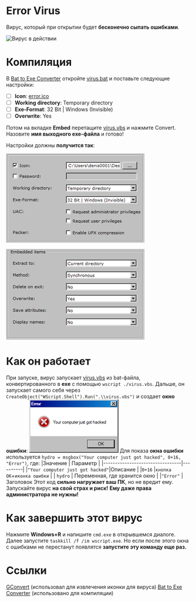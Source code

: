 # Error Virus
Вирус, который при открытии будет **бесконечно сыпать ошибками**.

![Вирус в действии](https://github.com/denis0001-dev/error-virus/blob/main/img/inaction.gif?raw=true)

# Компиляция
В [Bat to Exe Converter](https://bat-to-exe-converter-x64.en.softonic.com/) откройте [virus.bat](https://raw.githubusercontent.com/denis0001-dev/error-virus/main/virus.bat) и поставьте следующие настройки:

 - [ ] **Icon**: [error.ico](https://raw.githubusercontent.com/denis0001-dev/error-virus/main/error.ico)
 - [ ] **Working directory**: Temporary directory
 - [ ] **Exe-Format**: 32 Bit | Windows (Invisible)
 - [ ] **Overwrite**: Yes

Потом на вкладке **Embed** перетащите [virus.vbs](https://raw.githubusercontent.com/denis0001-dev/error-virus/main/virus.vbs) и нажмите Convert. Назовите **имя выходного exe-файла** и готово!

Настройки должны **получится так**:

![Главные настройки](https://github.com/denis0001-dev/error-virus/blob/main/img/mainsettings.png?raw=true)

![Настройки встаивания](https://github.com/denis0001-dev/error-virus/blob/main/img/embedsettings.png?raw=true)

# Как он работает
При запуске, вирус запускает [virus.vbs](https://raw.githubusercontent.com/denis0001-dev/error-virus/main/virus.vbs) из bat-файла, конвертированного в **exe** с помощью `wscript ./virus.vbs`.
Дальше, он запускает самого себя через `CreateObject("WScript.Shell").Run(".\\virus.vbs")` и создает **окно ошибки**:
![Окно ошибки](https://github.com/denis0001-dev/error-virus/blob/main/img/error_window.png?raw=true)
Для показа **окна ошибки** используется `hydro = msgbox("Your computer just got hacked", 0+16, "Error")`, где:
|Значение                         | Параметр | 
|---------------------------------|----------| 
|`"Your computer just got hacked"`|Описание  |
|`0+16`                           |`кнопка ОК`+`иконка ошибки` |
| `hydro`                         | Переменная, где хранится окно |
|`"Error"`                        | Заголовок
Этот код **сильно нагружает ваш ПК**, но не вредит ему. Запускайте вирус **на свой страх и риск!**
**Ему даже права администратора не нужны!**
# Как завершить этот вирус
Нажмите **Windows+R** и напишите `cmd.exe` в открывшемся диалоге. Далее запустите `taskkill /f /im wscript.exe`. Но если после этого окна с ошибками не перестанут появлятся **запустите эту команду еще раз.**
# Ссылки
[GConvert](https://www.gdgsoft.com/gconvert/download) (использовал для извлечения иконки для вируса)
[Bat to Exe Converter](https://bat-to-exe-converter-x64.en.softonic.com/) (использовано для компиляции)

